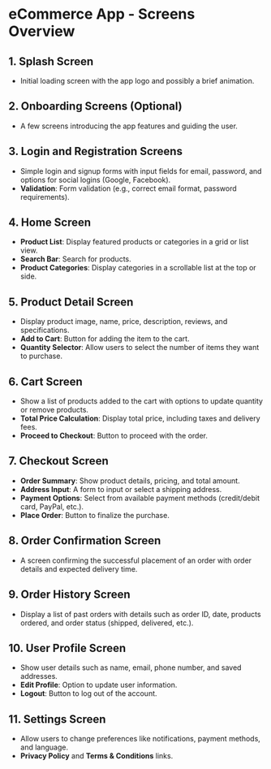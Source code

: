 # eCommerce App - Screens Overview

## 1. Splash Screen
- Initial loading screen with the app logo and possibly a brief animation.

## 2. Onboarding Screens (Optional)
- A few screens introducing the app features and guiding the user.

## 3. Login and Registration Screens
- Simple login and signup forms with input fields for email, password, and options for social logins (Google, Facebook).
- **Validation**: Form validation (e.g., correct email format, password requirements).

## 4. Home Screen
- **Product List**: Display featured products or categories in a grid or list view.
- **Search Bar**: Search for products.
- **Product Categories**: Display categories in a scrollable list at the top or side.

## 5. Product Detail Screen
- Display product image, name, price, description, reviews, and specifications.
- **Add to Cart**: Button for adding the item to the cart.
- **Quantity Selector**: Allow users to select the number of items they want to purchase.

## 6. Cart Screen
- Show a list of products added to the cart with options to update quantity or remove products.
- **Total Price Calculation**: Display total price, including taxes and delivery fees.
- **Proceed to Checkout**: Button to proceed with the order.

## 7. Checkout Screen
- **Order Summary**: Show product details, pricing, and total amount.
- **Address Input**: A form to input or select a shipping address.
- **Payment Options**: Select from available payment methods (credit/debit card, PayPal, etc.).
- **Place Order**: Button to finalize the purchase.

## 8. Order Confirmation Screen
- A screen confirming the successful placement of an order with order details and expected delivery time.

## 9. Order History Screen
- Display a list of past orders with details such as order ID, date, products ordered, and order status (shipped, delivered, etc.).

## 10. User Profile Screen
- Show user details such as name, email, phone number, and saved addresses.
- **Edit Profile**: Option to update user information.
- **Logout**: Button to log out of the account.

## 11. Settings Screen
- Allow users to change preferences like notifications, payment methods, and language.
- **Privacy Policy** and **Terms & Conditions** links.
